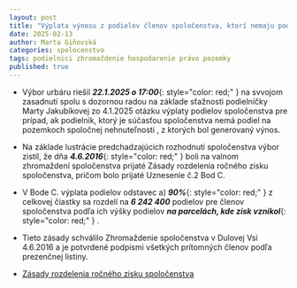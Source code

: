 ```yaml
---
layout: post
title: "Výplata výnosu z podielov členov spoločenstva, ktorí nemaju podiel na nehnuteľnostiach, z ktorých bol generovaný výnos."
date: 2025-02-13
author: Marta Giňovská
categories: spolocenstvo
tags: podielnici zhromaždenie hospodarenie právo pozemky
published: true
---
```


- Výbor urbáru riešil ***22.1.2025 o 17:00***{: style="color: red;" }  na svvojom zasadnutí spolu s dozornou radou na základe sťažnosti podielníčky Marty Jakubíkovej zo 4.1.2025 otázku výplaty podielov spoločenstva pre prípad, ak podielnik, ktorý je súčasťou spoločenstva nemá podiel na pozemkoch spoločnej nehnuteľnosti , z ktorých bol generovaný výnos.
- Na základe lustrácie predchadzajúcich rozhodnutí spoločenstva výbor zistil, že dňa ***4.6.2016***{: style="color: red;" } boli na valnom zhromaždení spoločenstva prijaté Zásady rozdelenia ročného zisku spoločenstva, pričom bolo prijaté Uznesenie č.2 Bod C.
- V Bode C. výplata podielov odstavec a) ***90%***{: style="color: red;" } z celkovej čiastky sa rozdelí na ***6 242 400*** podielov pre členov spoločenstva podľa ich výšky podielov ***na parcelách, kde zisk vznikol***{: style="color: red;" } .
- Tieto zásady schválilo Zhromaždenie spoločenstva v Dulovej Vsi 4.6.2016 a je potvrdené podpismi všetkých prítomných členov podľa prezenčnej listiny.

- [Zásady rozdelenia ročného zisku spoločenstva](https://urbar.dulovaves.sk/docs/2016-06-04-ZasadyRozdeleniaZisku.html)

